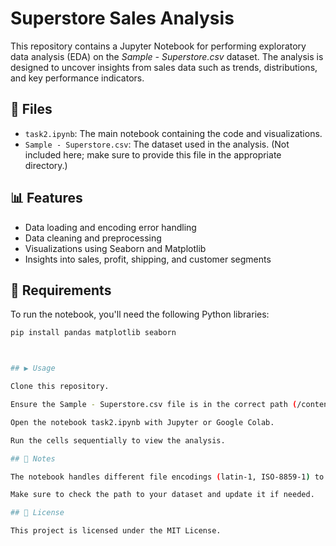# Superstore Sales Analysis

This repository contains a Jupyter Notebook for performing exploratory data analysis (EDA) on the *Sample - Superstore.csv* dataset. The analysis is designed to uncover insights from sales data such as trends, distributions, and key performance indicators.

## 📁 Files

- `task2.ipynb`: The main notebook containing the code and visualizations.
- `Sample - Superstore.csv`: The dataset used in the analysis. (Not included here; make sure to provide this file in the appropriate directory.)

## 📊 Features

- Data loading and encoding error handling
- Data cleaning and preprocessing
- Visualizations using Seaborn and Matplotlib
- Insights into sales, profit, shipping, and customer segments

## 🔧 Requirements

To run the notebook, you'll need the following Python libraries:

```bash
pip install pandas matplotlib seaborn



## ▶️ Usage

Clone this repository.

Ensure the Sample - Superstore.csv file is in the correct path (/content/ or local notebook directory).

Open the notebook task2.ipynb with Jupyter or Google Colab.

Run the cells sequentially to view the analysis.

## 🧠 Notes

The notebook handles different file encodings (latin-1, ISO-8859-1) to read the CSV file.

Make sure to check the path to your dataset and update it if needed.

## 📜 License

This project is licensed under the MIT License.
